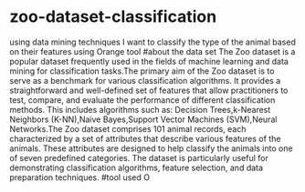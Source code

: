 # zoo-dataset-classification
using data mining techniques I want to classify the type of the animal based on their features using Orange tool
#about the data set
The Zoo dataset is a popular dataset frequently used in the fields of machine learning and 	data 	mining for classification tasks.The primary aim of the Zoo dataset is to serve as a benchmark for various classification 	algorithms. It provides a straightforward and well-defined set of features 	that allow practitioners to 	test, compare, and evaluate the performance of different classification methods. This includes 	algorithms such as: Decision Trees,k-Nearest Neighbors (K-NN),Naive Bayes,Support Vector 	Machines (SVM),Neural Networks.The Zoo 	dataset comprises 101 animal records, each 	characterized by a set of attributes that describe 	various features of the animals. These attributes are designed to help classify the animals into one of 	seven predefined categories. The dataset is particularly useful for demonstrating classification 	algorithms, feature selection, and data preparation techniques.
#tool used
O
